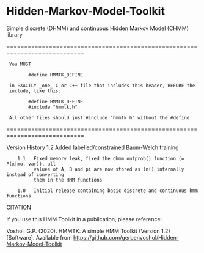 # Hidden-Markov-Model-Toolkit
Simple discrete (DHMM) and continuous Hidden Markov Model (CHMM) library

 ============================================================================
	 
	 You MUST

			#define HMMTK_DEFINE

	 in EXACTLY _one_ C or C++ file that includes this header, BEFORE the
	 include, like this:

			#define HMMTK_DEFINE
			#include "hmmtk.h"

	 All other files should just #include "hmmtk.h" without the #define.
	 
 ============================================================================

 Version History
  		1.2   Added labelled/constrained Baum-Welch training
		
 		1.1   Fixed memory leak, fixed the chmm_outprob() function (= P(x|mu, var)), all 
 		      values of A, B and pi are now stored as ln() internally instead of converting 
 		      them in the HMM functions
		      
		1.0   Initial release containing basic discrete and continuous hmm functions

 CITATION

 If you use this HMM Toolkit in a publication, please reference:
 
 Voshol, G.P. (2020). HMMTK: A simple HMM Toolkit (Version 1.2) [Software]. 
 Available from https://github.com/gerbenvoshol/Hidden-Markov-Model-Toolkit
